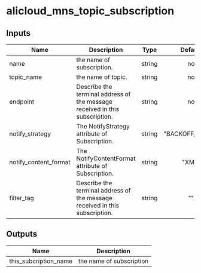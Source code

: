 # alicloud_mns_topic_subscription

## Inputs

| Name | Description | Type | Default | Required |
|------|-------------|:----:|:-----:|:-----:|
|name          |  the name of subscription.   |   string  |    no   |    yes       |
|topic_name          |  the name of topic.   |   string  |    no   |    yes       |
|endpoint          |  Describe the terminal address of the message received in this subscription.   |   string  |    no   |    yes       |
|notify_strategy          |  The NotifyStrategy attribute of Subscription.   |   string  |    "BACKOFF_RETRY"  |    no       |
|notify_content_format    |  The NotifyContentFormat attribute of Subscription.   |   string  |   "XML"  |    no       |
|filter_tag               |  Describe the terminal address of the message received in this subscription.   |   string  |    ""   |    no       |
 
 

## Outputs

| Name | Description |
|------|-------------|
| this_subcription_name    |     the name of subscription        |